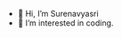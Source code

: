 - 👋 Hi, I’m Surenavyasri
- 👀 I’m interested in coding.





<!---
Surenavyasri/Surenavyasri is a ✨ special ✨ repository because its `README.md` (this file) appears on your GitHub profile.
You can click the Preview link to take a look at your changes.
--->
